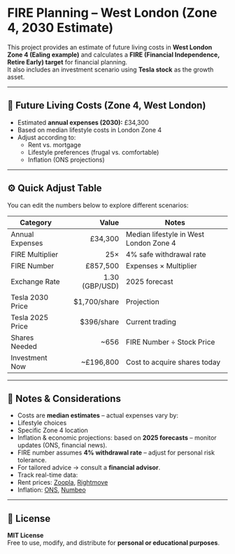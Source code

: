 # FIRE Planning – West London (Zone 4, 2030 Estimate)

This project provides an estimate of future living costs in **West London Zone 4 (Ealing example)** and calculates a **FIRE (Financial Independence, Retire Early) target** for financial planning.  
It also includes an investment scenario using **Tesla stock** as the growth asset.

---

## 🔢 Future Living Costs (Zone 4, West London)
- Estimated **annual expenses (2030):** £34,300  
- Based on median lifestyle costs in London Zone 4  
- Adjust according to:
  - Rent vs. mortgage
  - Lifestyle preferences (frugal vs. comfortable)
  - Inflation (ONS projections)

---

## ⚙️ Quick Adjust Table
You can edit the numbers below to explore different scenarios:

| Category         | Value         | Notes                                    |
|------------------|--------------:|------------------------------------------|
| Annual Expenses  | £34,300       | Median lifestyle in West London Zone 4   |
| FIRE Multiplier  | 25×           | 4% safe withdrawal rate                  |
| FIRE Number      | £857,500      | Expenses × Multiplier                    |
| Exchange Rate    | 1.30 (GBP/USD)| 2025 forecast                            |
| Tesla 2030 Price | $1,700/share  | Projection                               |
| Tesla 2025 Price | $396/share    | Current trading                          |
| Shares Needed    | ~656          | FIRE Number ÷ Stock Price                |
| Investment Now   | ~£196,800     | Cost to acquire shares today             |

---

## 📝 Notes & Considerations
- Costs are **median estimates** – actual expenses vary by:
- Lifestyle choices  
- Specific Zone 4 location  
- Inflation & economic projections: based on **2025 forecasts** – monitor updates (ONS, financial news).  
- FIRE number assumes **4% withdrawal rate** – adjust for personal risk tolerance.  
- For tailored advice → consult a **financial advisor**.  
- Track real-time data:
- Rent prices: [Zoopla](https://www.zoopla.co.uk), [Rightmove](https://www.rightmove.co.uk)  
- Inflation: [ONS](https://www.ons.gov.uk), [Numbeo](https://www.numbeo.com/cost-of-living)  

---

## 📜 License
**MIT License**  
Free to use, modify, and distribute for **personal or educational purposes**.
